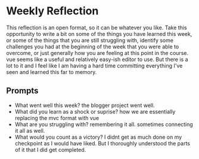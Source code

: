 # Weekly Reflection
This reflection is an open format, so it can be whatever you like. Take this opportunity to write a bit on some of the things you have learned this week, or some of the things that you are still struggling with, identify some challenges you had at the beginning of the week that you were able to overcome, or just generally how you are feeling at this point in the course.
vue seems like a useful and relatively easy-ish editor to use. But there is a lot to it and I feel like I am having a hard time committing everything I've seen and learned this far to memory. 

## Prompts
- What went well this week?
the blogger project went well. 
- What did you learn as a shock or suprise?
how we are essentially replacing the mvc format with vue
- What are you struggling with?
remembering it all. sometimes connecting it all as well. 
- What would you count as a victory?
I didnt get as much done on my checkpoint as I would have liked. But I thoroughly understood the parts of it that I did get completed.